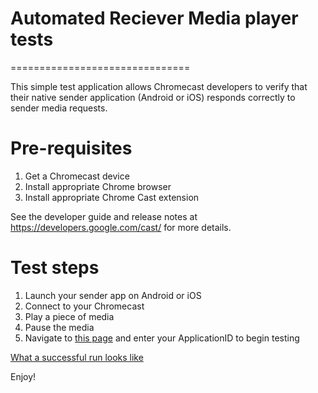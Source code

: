 # Automated Reciever Media player tests
===============================

This simple test application allows Chromecast developers to verify that their native sender application (Android or iOS) responds correctly to sender media requests.

# Pre-requisites
1. Get a Chromecast device
2. Install appropriate Chrome browser
3. Install appropriate Chrome Cast extension

See the developer guide and release notes at https://developers.google.com/cast/ for more details.
 
# Test steps
1. Launch your sender app on Android or iOS
2. Connect to your Chromecast
3. Play a piece of media
4. Pause the media
5. Navigate to [this page](http://jrgrafton.github.io/chromecast-reciever-tests/) and enter your ApplicationID to begin testing

[What a successful run looks like](https://www.youtube.com/watch?v=37_TncJ-AzI&feature=youtu.be)

Enjoy!